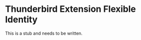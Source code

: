 Thunderbird Extension Flexible Identity
=======================================

This is a stub and needs to be written.
